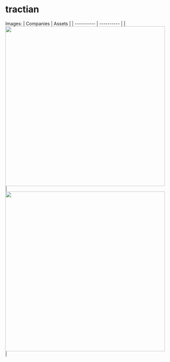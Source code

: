 # tractian

Images:
| Companies | Assets |
| ---------- | ---------- |
| <img src='https://github.com/user-attachments/assets/0142dd94-928c-4869-8deb-33002957888b' height='500'/> | <img src='https://github.com/user-attachments/assets/c633fa3b-7517-4588-925e-4398f90db125' height='500'/> |

